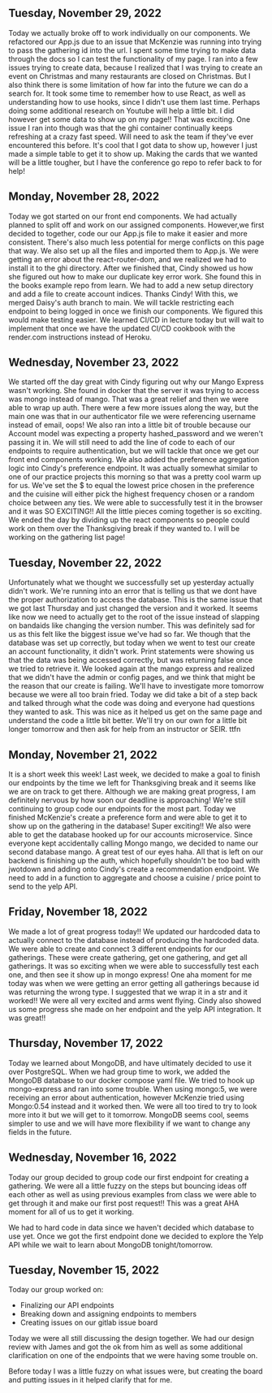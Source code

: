 ## Tuesday, November 29, 2022
Today we actually broke off to work individually on our components. We refactored our App.js due to an issue that McKenzie was running into trying to pass the gathering id into the url. I spent some time trying to make data through the docs so I can test the functionality of my page. I ran into a few issues trying to create data, because I realized that I was trying to create an event on Christmas and many restaurants are closed on Christmas. But I also think there is some limitation of how far into the future we can do a search for. It took some time to remember how to use React, as well as understanding how to use hooks, since I didn't use them last time. Perhaps doing some additional research on Youtube will help a little bit. I did however get some data to show up on my page!! That was exciting. One issue I ran into though was that the ghi container continually keeps refreshing at a crazy fast speed. Will need to ask the team if they've ever encountered this before. It's cool that I got data to show up, however I just made a simple table to get it to show up. Making the cards that we wanted will be a little tougher, but I have the conference go repo to refer back to for help!

## Monday, November 28, 2022
Today we got started on our front end components. We had actually planned to split off and work on our assigned components. However,we first decided to together, code our our App.js file to make it easier and more consistent. There's also much less potential for merge conflicts on this page that way. We also set up all the files and imported them to App.js. We were getting an error about the react-router-dom, and we realized we had to install it to the ghi directory. After we finished that, Cindy showed us how she figured out how to make our duplicate key error work. She found this in the books example repo from learn. We had to add a new setup directory and add a file to create account indices. Thanks Cindy! With this, we merged Daisy's auth branch to main. We will tackle restricting each endpoint to being logged in once we finish our components. We figured this would make testing easier. We learned CI/CD in lecture today but will wait to implement that once we have the updated CI/CD cookbook with the render.com instructions instead of Heroku. 


## Wednesday, November 23, 2022
We started off the day great with Cindy figuring out why our Mango Express wasn't working. She found in docker that the server it was trying to access was mongo instead of mango. That was a great relief and then we were able to wrap up auth. There were a few more issues along the way, but the main one was that in our authenticator file we were referencing username instead of email, oops! We also ran into a little bit of trouble because our Account model was expecting a property hashed_password and we weren't passing it in. We will still need to add the line of code to each of our endpoints to require authentication, but we will tackle that once we get our front end components working. We also added the preference aggregation logic into Cindy's preference endpoint. It was actually somewhat similar to one of our practice projects this morning so that was a pretty cool warm up for us. We've set the $ to equal the lowest price chosen in the preference and the cuisine will either pick the highest frequency chosen or a random choice between any ties. We were able to successfully test it in the browser and it was SO EXCITING!! All the little pieces coming together is so exciting. We ended the day by dividing up the react components so people could work on them over the Thanksgiving break if they wanted to. I will be working on the gathering list page! 

## Tuesday, November 22, 2022
Unfortunately what we thought we successfully set up yesterday actually didn't work. We're running into an error that is telling us that we dont have the proper authorization to access the database. This is the same issue that we got last Thursday and just changed the version and it worked. It seems like now we need to actually get to the root of the issue instead of slapping on bandaids like changing the version number. This was definitely sad for us as this felt like the biggest issue we've had so far. We though that the database was set up correctly, but today when we went to test our create an account functionality, it didn't work. Print statements were showing us that the data was being accessed correctly, but was returning false once we tried to retrieve it. We looked again at the mango express and realized that we didn't have the admin or config pages, and we think that might be the reason that our create is failing. We'll have to investigate more tomorrow because we were all too brain fried. Today we did take a bit of a step back and talked through what the code was doing and everyone had questions they wanted to ask. This was nice as it helped us get on the same page and understand the code a little bit better. We'll try on our own for a little bit longer tomorrow and then ask for help from an instructor or SEIR. ttfn

## Monday, November 21, 2022
It is a short week this week! Last week, we decided to make a goal to finish our endpoints by the time we left for Thanksgiving break and it seems like we are on track to get there. Although we are making great progress, I am definitely nervous by how soon our deadline is approaching! We're still continuing to group code our endpoints for the most part. Today we finished McKenzie's create a preference form and were able to get it to show up on the gathering in the database! Super exciting!! We also were able to get the database hooked up for our accounts microservice. Since everyone kept accidentally calling Mongo mango, we decided to name our second database mango. A great test of our eyes haha. All that is left on our backend is finishing up the auth, which hopefully shouldn't be too bad with jwotdown and adding onto Cindy's create a recommendation endpoint. We need to add in a function to aggregate and choose a cuisine / price point to send to the yelp API. 

## Friday, November 18, 2022
We made a lot of great progress today!! We updated our hardcoded data to actually connect to the database instead of producing the hardcoded data. We were able to create and connect 3 different endpoints for our gatherings. These were create gathering, get one gathering, and get all gatherings. It was so exciting when we were able to successfully test each one, and then see it show up in mongo express! One aha moment for me today was when we were getting an error getting all gatherings because id was returning the wrong type. I suggested that we wrap it in a str and it worked!! We were all very excited and arms went flying. Cindy also showed us some progress she made on her endpoint and the yelp API integration. It was great!!

## Thursday, November 17, 2022
Today we learned about MongoDB, and have ultimately decided to use it over PostgreSQL. When we had group time to work, we added the MongoDB database to our docker compose yaml file. We tried to hook up mongo-express and ran into some trouble. When using mongo:5, we were receiving an error about authentication, however McKenzie tried using Mongo:0.54 instead and it worked then. We were all too tired to try to look more into it but we will get to it tomorrow. MongoDB seems cool, seems simpler to use and we will have more flexibility if we want to change any fields in the future. 

## Wednesday, November 16, 2022
Today our group decided to group code our first endpoint for creating a gathering. We were all a little fuzzy on the steps but bouncing ideas off each other as well as using previous examples from class we were able to get through it and make our first post request!! This was a great AHA moment for all of us to get it working. 

We had to hard code in data since we haven't decided which database to use yet. Once we got the first endpoint done we decided to explore the Yelp API while we wait to learn about MongoDB tonight/tomorrow. 

## Tuesday, November 15, 2022

Today our group worked on:
* Finalizing our API endpoints
* Breaking down and assigning endpoints to members
* Creating issues on our gitlab issue board 

Today we were all still discussing the design together. We had our design review with James and got the ok from him as well as some additional clarification on one of the endpoints that we were having some trouble on. 

Before today I was a little fuzzy on what issues were, but creating the board and putting issues in it helped clarify that for me. 